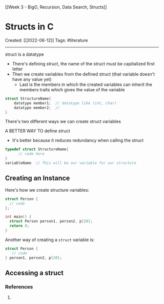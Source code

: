[[Week 3 - BigO, Recursion, Data Search, Structs]]

# Structs in C
Created:  [[2022-06-12]]
Tags: #literature  

---
struct is a datatype
- There's defining struct, the name of the struct must be capitalized first letter
- Then we create variables from the defined struct (that variable doesn't have any value yet) 
    - Last is the members in which the created variables can inherit the members traits which gives the value of the variable

```C
struct StructureName{
    datatype member1;  // datatype like (int, char)
    datatype member2;  //
}
```

There's two different ways we can create struct variables

A BETTER WAY TO define struct
- It's better because it reduces redundancy when calling the struct
```C
typedef struct StructureName{
      // code here
}
variableName  // This will be our variable for our structure
```

## Creating an Instance
Here's how we create structure variables:
```C
struct Person {
  // code
};

int main() {
  struct Person person1, person2, p[20];
  return 0;
}
```

Another way of creating a `struct` variable is:
```C
struct Person {
   // code
} person1, person2, p[20];
```



## Accessing a struct









### References
1. 